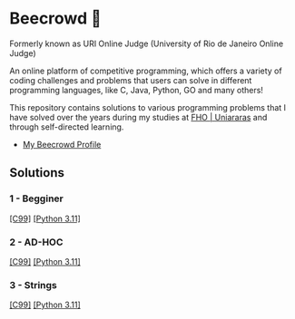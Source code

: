 # Beecrowd 🐝

Formerly known as URI Online Judge (University of Rio de Janeiro Online Judge)

An online platform of competitive programming, which offers a variety of coding challenges and problems that users can solve in different programming languages, like C, Java, Python, GO and many others!

This repository contains solutions to various programming problems that I have solved over the years during my studies at [FHO | Uniararas](www.fho.edu.br) and through self-directed learning.

- [My Beecrowd Profile](https://judge.beecrowd.com/pt/profile/797636)

## Solutions

### 1 - Begginer

[[C99]](https://github.com/vToshio/beecrowd-solutions/tree/main/1%20-%20Iniciante/C99) [[Python 3.11]](https://github.com/vToshio/beecrowd-solutions/tree/main/1%20-%20Iniciante/Python%203.11)

### 2 - AD-HOC

[[C99]](https://github.com/vToshio/beecrowd-solutions/tree/main/2%20-%20AD-HOC/C99) [[Python 3.11]](https://github.com/vToshio/beecrowd-solutions/tree/main/2%20-%20AD-HOC/Python%203.11)

### 3 - Strings

[[C99]](https://github.com/vToshio/beecrowd-solutions/tree/main/2%20-%20AD-HOC/C99) [[Python 3.11]](https://github.com/vToshio/beecrowd-solutions/tree/main/2%20-%20AD-HOC/C99)
